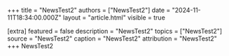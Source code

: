 +++
title = "NewsTest2"
authors = ["NewsTest2"]
date = "2024-11-11T18:34:00.000Z"
layout = "article.html"
visible = true

[extra]
featured = false
description = "NewsTest2"
topics = ["NewsTest2"]
source = "NewsTest2"
caption = "NewsTest2"
attribution = "NewsTest2"
+++
NewsTest2
